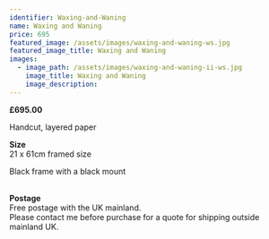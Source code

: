 ```yaml
---
identifier: Waxing-and-Waning
name: Waxing and Waning
price: 695
featured_image: /assets/images/waxing-and-waning-ws.jpg
featured_image_title: Waxing and Waning
images:
  - image_path: /assets/images/waxing-and-waning-ii-ws.jpg
    image_title: Waxing and Waning
    image_description:
---
```

**£695.00**

Handcut, layered paper

**Size**<br>21 x 61cm framed size

Black frame with a black mount

<br>**Postage**<br>Free postage with the UK mainland.<br>Please contact me before purchase for a quote for shipping outside mainland UK.